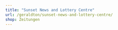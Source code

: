 ```yaml
---
title: "Sunset News and Lottery Centre"
url: /geraldton/sunset-news-and-lottery-centre/
shop: Zeitungen
---
```

